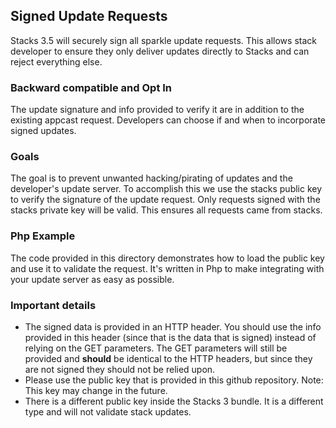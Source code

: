 ## Signed Update Requests

Stacks 3.5 will securely sign all sparkle update requests. This allows stack developer to ensure they only deliver updates directly to Stacks and can reject everything else.

### Backward compatible and Opt In

The update signature and info provided to verify it are in addition to the existing appcast request. Developers can choose if and when to incorporate signed updates.

### Goals

The goal is to prevent unwanted hacking/pirating of updates and the developer's update server. To accomplish this we use the stacks public key to verify the signature of the update request. Only requests signed with the stacks private key will be valid. This ensures all requests came from stacks.

### Php Example

The code provided in this directory demonstrates how to load the public key and use it to validate the request. It's written in Php to make integrating with your update server as easy as possible.

### Important details

 - The signed data is provided in an HTTP header. You should use the info provided in this header (since that is the data that is signed) instead of relying on the GET parameters.  The GET parameters will still be provided and **should** be identical to the HTTP headers, but since they are not signed they should not be relied upon.
 - Please use the public key that is provided in this github repository. Note: This key may change in the future.
 - There is a different public key inside the Stacks 3 bundle. It is a different type and will not validate stack updates.